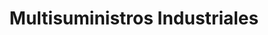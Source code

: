 ---
title: "Multisuministros Industriales"
url: /los-martires/multisuministros-industriales/
shop: hardware
---